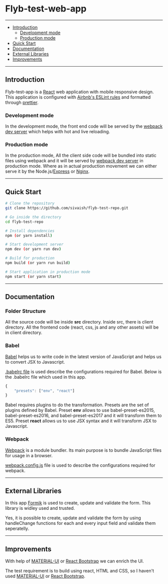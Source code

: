 
# Flyb-test-web-app
---

  - [Introduction](#introduction)
    - [Development mode](#development-mode)
    - [Production mode](#production-mode)
  - [Quick Start](#quick-start)
  - [Documentation](#documentation)
  - [External Libraries](#external-libraries)
  - [Improvements](#improvements)

---

## Introduction

Flyb-test-app is a [React](https://reactjs.org/) web application with mobile responsive design. This application is configured with [Airbnb's ESLint rules](https://github.com/airbnb/javascript) and formatted through [prettier](https://prettier.io/).

### Development mode

In the development mode, the front end code will be served by the [webpack dev server](https://webpack.js.org/configuration/dev-server/) which helps with hot and live reloading.

### Production mode

In the production mode, All the client side code will be bundled into static files using webpack and it will be served by [webpack dev server](https://webpack.js.org/configuration/dev-server/) in production mode. Where as in actual production movement we can either serve it by the Node.js/[Express](https://expressjs.com/) or [Nginx](https://www.nginx.com/).

---

## Quick Start

```bash
# Clone the repository
git clone https://github.com/sivaish/flyb-test-repo.git

# Go inside the directory
cd flyb-test-repo

# Install dependencies
npm (or yarn install)

# Start development server
npm dev (or yarn run dev)

# Build for production
npm build (or yarn run build)

# Start application in production mode
npm start (or yarn start)
```

---
## Documentation

### Folder Structure

All the source code will be inside **src** directory. Inside src, there is client directory. All the frontend code (react, css, js and any other assets) will be in client directory.

### Babel
[Babel](https://babeljs.io/) helps us to write code in the latest version of JavaScript and helps us to convert JSX to Javascript.

[.babelrc file](https://babeljs.io/docs/usage/babelrc/) is used describe the configurations required for Babel. Below is the .babelrc file which used in this app.

```javascript
{
    "presets": ["env", "react"]
}
```

Babel requires plugins to do the transformation. Presets are the set of plugins defined by Babel. Preset **env** allows to use babel-preset-es2015, babel-preset-es2016, and babel-preset-es2017 and it will transform them to ES5. Preset **react** allows us to use JSX syntax and it will transform JSX to Javascript.

### Webpack

[Webpack](https://webpack.js.org/) is a module bundler. Its main purpose is to bundle JavaScript files for usage in a browser.

[webpack.config.js](https://webpack.js.org/configuration/) file is used to describe the configurations required for webpack.

---
## External Libraries

In this app [Formik](https://formik.org/) is used to create, update and validate the form. This library is widley used and trusted.

Yes, it is possible to create, update and validate the form by using handleChange functions for each and every input field and validate them seperatelly.

---
## Improvements

With help of [MATERIAL-UI](https://material-ui.com/) or [React Bootstrap](https://react-bootstrap.github.io/) we can enrich the UI. 

The test requirement is to build using react, HTML and CSS, so I haven't used [MATERIAL-UI](https://material-ui.com/) or [React Bootstrap](https://react-bootstrap.github.io/).

